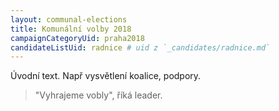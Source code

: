```yaml
---
layout: communal-elections
title: Komunální volby 2018
campaignCategoryUid: praha2018
candidateListUid: radnice # uid z `_candidates/radnice.md`
---
```



Úvodní text. Např vysvětlení koalice, podpory.

> "Vyhrajeme vobly", říká leader.
